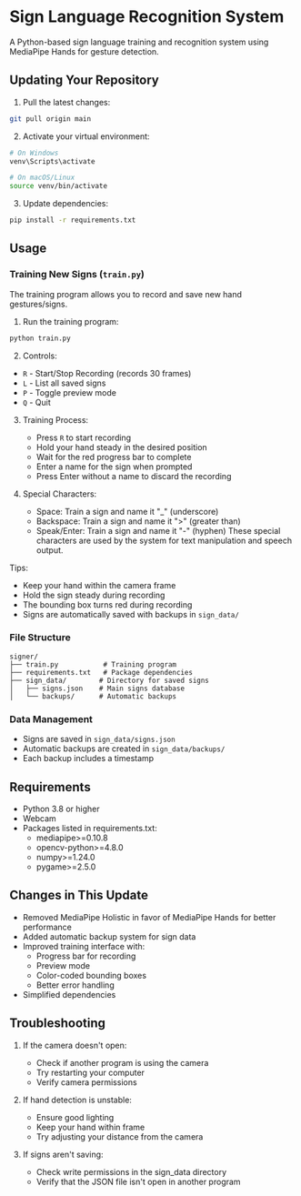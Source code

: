 # Sign Language Recognition System

A Python-based sign language training and recognition system using MediaPipe Hands for gesture detection.

## Updating Your Repository

1. Pull the latest changes:

```bash
git pull origin main
```

2. Activate your virtual environment:

```bash
# On Windows
venv\Scripts\activate

# On macOS/Linux
source venv/bin/activate
```

3. Update dependencies:

```bash
pip install -r requirements.txt
```

## Usage

### Training New Signs (`train.py`)

The training program allows you to record and save new hand gestures/signs.

1. Run the training program:

```bash
python train.py
```

2. Controls:

- `R` - Start/Stop Recording (records 30 frames)
- `L` - List all saved signs
- `P` - Toggle preview mode
- `Q` - Quit

3. Training Process:

   - Press `R` to start recording
   - Hold your hand steady in the desired position
   - Wait for the red progress bar to complete
   - Enter a name for the sign when prompted
   - Press Enter without a name to discard the recording

4. Special Characters:
   - Space: Train a sign and name it "\_" (underscore)
   - Backspace: Train a sign and name it ">" (greater than)
   - Speak/Enter: Train a sign and name it "-" (hyphen)
     These special characters are used by the system for text manipulation and speech output.

Tips:

- Keep your hand within the camera frame
- Hold the sign steady during recording
- The bounding box turns red during recording
- Signs are automatically saved with backups in `sign_data/`

### File Structure

```
signer/
├── train.py           # Training program
├── requirements.txt   # Package dependencies
├── sign_data/        # Directory for saved signs
│   ├── signs.json    # Main signs database
│   └── backups/      # Automatic backups
```

### Data Management

- Signs are saved in `sign_data/signs.json`
- Automatic backups are created in `sign_data/backups/`
- Each backup includes a timestamp

## Requirements

- Python 3.8 or higher
- Webcam
- Packages listed in requirements.txt:
  - mediapipe>=0.10.8
  - opencv-python>=4.8.0
  - numpy>=1.24.0
  - pygame>=2.5.0

## Changes in This Update

- Removed MediaPipe Holistic in favor of MediaPipe Hands for better performance
- Added automatic backup system for sign data
- Improved training interface with:
  - Progress bar for recording
  - Preview mode
  - Color-coded bounding boxes
  - Better error handling
- Simplified dependencies

## Troubleshooting

1. If the camera doesn't open:

   - Check if another program is using the camera
   - Try restarting your computer
   - Verify camera permissions

2. If hand detection is unstable:

   - Ensure good lighting
   - Keep your hand within frame
   - Try adjusting your distance from the camera

3. If signs aren't saving:
   - Check write permissions in the sign_data directory
   - Verify that the JSON file isn't open in another program
